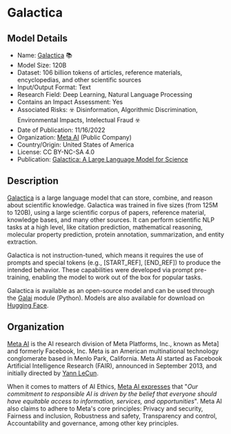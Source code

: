 # Galactica

## Model Details

- Name: [Galactica](https://galactica.org/explore/) 📚
- Model Size: 120B
- Dataset: 106 billion tokens of articles, reference materials, encyclopedias, and other scientific sources
- Input/Output Format: Text
- Research Field: Deep Learning, Natural Language Processing
- Contains an Impact Assessment: Yes
- Associated Risks: ☣️ Disinformation, Algorithmic Discrimination, Environmental Impacts, Intelectual Fraud ☣️
- Date of Publication: 11/16/2022
- Organization: [Meta AI](https://ai.meta.com/) (Public Company)
- Country/Origin: United States of America
- License: CC BY-NC-SA 4.0
- Publication: [Galactica: A Large Language Model for Science](https://arxiv.org/abs/2211.09085)

## Description

[Galactica](https://github.com/paperswithcode/galai) is a large language model that can store, combine, and reason about scientific knowledge. Galactica was trained in five sizes (from 125M to 120B), using a large scientific corpus of papers, reference material, knowledge bases, and many other sources. It can perform scientific NLP tasks at a high level, like citation prediction, mathematical reasoning, molecular property prediction, protein annotation, summarization, and entity extraction.

Galactica is not instruction-tuned, which means it requires the use of prompts and special tokens (e.g., [START_REF], [END_REF]) to produce the intended behavior. These capabilities were developed via prompt pre-training, enabling the model to work out of the box for popular tasks.

Galactica is available as an open-source model and can be used through the [Galai](https://github.com/paperswithcode/galai) module (Python). Models are also available for download on [Hugging Face](https://huggingface.co/facebook/galactica-1.3b).

## Organization

[Meta AI](https://ai.facebook.com/) is the AI research division of Meta Platforms, Inc., known as Meta] and formerly Facebook, Inc. Meta is an American multinational technology conglomerate based in Menlo Park, California. Meta AI started as Facebook Artificial Intelligence Research (FAIR), announced in September 2013, and initially directed by [Yann LeCun](https://en.wikipedia.org/wiki/Yann_LeCun "Yann LeCun").  
  
When it comes to matters of AI Ethics, [Meta AI expresses](https://ai.meta.com/about/) that "_Our commitment to responsible AI is driven by the belief that everyone should have equitable access to information, services, and opportunities_". Meta AI also claims to adhere to Meta's core principles: Privacy and security, Fairness and inclusion, Robustness and safety, Transparency and control, Accountability and governance, among other key principles.

